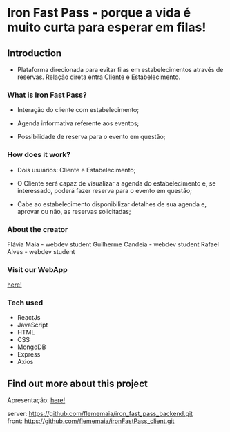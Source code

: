 # Iron Fast Pass - porque a vida é muito curta para esperar em filas!

## Introduction

- Plataforma direcionada para evitar filas em estabelecimentos através de reservas. Relação direta entra Cliente e Estabelecimento.


### What is Iron Fast Pass?

- Interação do cliente com estabelecimento;

- Agenda informativa referente aos eventos;

- Possibilidade de reserva para o evento em questão;


### How does it work?

- Dois usuários: Cliente e Estabelecimento;

- O Cliente será capaz de visualizar a agenda do estabelecimento e, se interessado, poderá fazer reserva para o evento em questão;

- Cabe ao estabelecimento disponibilizar detalhes de sua agenda e, aprovar ou não, as reservas solicitadas;


### About the creator

Flávia Maia - webdev student
Guilherme Candeia - webdev student
Rafael Alves - webdev student

  
### Visit our WebApp

[here!](https://ironfastpass.netlify.app/)
 

### Tech used
 
 - ReactJs
 - JavaScript
 - HTML
 - CSS 
 - MongoDB
 - Express
 - Axios 
 

## Find out more about this project
 
Apresentação: [here!](https://docs.google.com/presentation/d/1RWfJkCb_HCIK9nnYw_Uc6VmvsCb8juOoeNC-dgK_6GE/edit#slide=id.ge6a94418b3_0_144)

server: https://github.com/flememaia/iron_fast_pass_backend.git
<br/>
front: https://github.com/flememaia/ironFastPass_client.git

